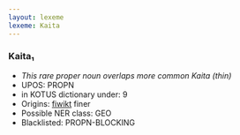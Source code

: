 ```yaml
---
layout: lexeme
lexeme: Kaita
---
```


###  Kaita₁

* _This rare proper noun overlaps more common *Kaita* (thin)_
* UPOS:  PROPN
* in KOTUS dictionary under:  9
* Origins: [fiwikt](https://fi.wiktionary.org/wiki/Kaita) finer 
* Possible NER class:  GEO
* Blacklisted:  PROPN-BLOCKING

